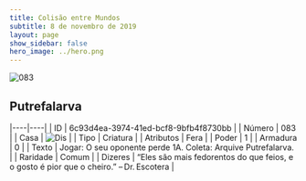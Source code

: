 ```yaml
---
title: Colisão entre Mundos
subtitle: 8 de novembro de 2019
layout: page
show_sidebar: false
hero_image: ../hero.png
---
```


![083](https://cdn.keyforgegame.com/media/card_front/pt/452_083_RX57XMFGRQ26_pt.png)

## Putrefalarva

|----|----|
| ID | 6c93d4ea-3974-41ed-bcf8-9bfb4f8730bb |
| Número | 083 |
| Casa | ![Dis](https://archonarcana.com/images/thumb/e/e8/Dis.png/22px-Dis.png "Dis") |
| Tipo | Criatura |
| Atributos | Fera |
| Poder | 1 |
| Armadura | 0 |
| Texto | Jogar: O seu oponente perde 1A.  Coleta: Arquive Putrefalarva. |
| Raridade | Comum |
| Dizeres | “Eles são mais fedorentos do que feios,  e o gosto é pior que o cheiro.” – Dr. Escotera |
